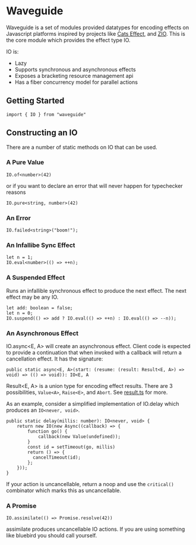# Waveguide
Waveguide is a set of modules provided datatypes for encoding effects on Javascript platforms inspired by projects like [Cats Effect](https://github.com/typelevel/cats-effect), and [ZIO](https://github.com/scalaz/scalaz-zio). This is the core module which provides the effect type IO.

IO is:

- Lazy
- Supports synchronous and asynchronous effects
- Exposes a bracketing resource management api
- Has a fiber concurrency model for parallel actions

## Getting Started
```
import { IO } from "waveguide"
```

## Constructing an IO
There are a number of static methods on IO that can be used.

### A Pure Value
```
IO.of<number>(42)
```
or if you want to declare an error that will never happen for typechecker reasons
```
IO.pure<string, number>(42)
```

### An Error
```
IO.failed<string>("boom!");
```

### An Infallibe Sync Effect
```
let n = 1;
IO.eval<number>(() => ++n);
```

### A Suspended Effect
Runs an infallible synchronous effect to produce the next effect.
The next effect may be any IO.
```
let add: boolean = false;
let n = 0;
IO.suspend(() => add ? IO.eval(() => ++n) : IO.eval(() => --n));
```

### An Asynchronous Effect
IO.async<E, A> will create an asynchronous effect.
Client code is expected to provide a continuation that when invoked with a callback will return a cancellation effect.
It has the signature:

`public static async<E, A>(start: (resume: (result: Result<E, A>) => void) => (() => void)): IO<E, A`

Result<E, A> is a union type for encoding effect results. There are 3 possibilities, `Value<A>`, `Raise<E>`, and `Abort`. See [result.ts](./src/result.ts) for more.

As an example, consider a simplified implementation of IO.delay which produces an `IO<never, void>`. 

```
public static delay(millis: number): IO<never, void> {
    return new IO(new Async((callback) => {
        function go() {
            callback(new Value(undefined));
        }
        const id = setTimeout(go, millis)
        return () => {
          cancelTimeout(id);
        };
    }));
}
```

If your action is uncancellable, return a noop and use the `critical()` combinator which marks this as uncancellable.

### A Promise
```
IO.assimilate(() => Promise.resolve(42))
```
assimilate produces uncancellable IO actions. If you are using something like bluebird you should call yourself.
